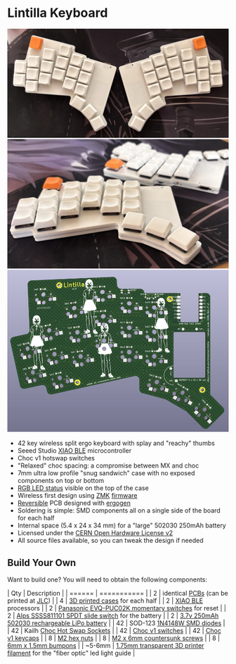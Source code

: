 # Lintilla Keyboard

![Lintilla Keyboard](images/lintilla-keyboard.jpg)
![Lintilla side view](images/lintilla-side-view.jpg)
![Lintilla PCB](images/pcb-lintilla.jpg)

- 42 key wireless split ergo keyboard with splay and "reachy" thumbs
- Seeed Studio [XIAO BLE][xiao] microcontroller
- Choc v1 hotswap switches
- "Relaxed" choc spacing: a compromise between MX and choc
- 7mm ultra low profile "snug sandwich" case with no exposed components on top or bottom
- [RGB LED status][rgbled] visible on the top of the case
- Wireless first design using [ZMK][zmk] [firmware][firmware]
- [Reversible](images/pcb-allitnil.jpg) PCB designed with [ergogen][ergogen]
- Soldering is simple: SMD components all on a single side of the board for each half
- Internal space (5.4 x 24 x 34 mm) for a "large" 502030 250mAh battery
- Licensed under the [CERN Open Hardware License v2][ohl]
- All source files available, so you can tweak the design if needed

## Build Your Own

Want to build one? You will need to obtain the following components:

| Qty    | Description |
| ====== | =========== |
| 2      | identical [PCBs][pcb] (can be printed at [JLC][jlc]) |
| 4      | [3D printed cases][case] for each half |
| 2      | [XIAO BLE][xiao] processors |
| 2      | [Panasonic EVQ-PUC02K momentary switches][reset] for reset |
| 2      | [Alps SSSS811101 SPDT slide switch][power] for the battery |
| 2      | [3.7v 250mAh 502030 rechargeable LiPo battery][battery] |
| 42     | SOD-123 [1N4148W SMD diodes][diodes] |
| 42     | Kailh [Choc Hot Swap Sockets][sockets] |
| 42     | [Choc v1 switches][switches] |
| 42     | [Choc v1 keycaps][keycaps] |
| 8      | [M2 hex nuts][hexnuts] |
| 8      | [M2 x 6mm countersunk screws][screws] |
| 8      | [6mm x 1.5mm bumpons][bumpons] |
| ~5-6mm | [1.75mm transparent 3D printer filament][filament] for the "fiber optic" led light guide |

[battery]: https://ydlbattery.com/products/3-7v-250mah-502030-lithium-polymer-ion-battery
[bumpons]: https://www.walmart.com/ip/Small-Door-Bumpers-Self-Adhesive-Clear-Rubber-Feet-Tiny-Bumpons-1-4-Diameter-X-1-16-Thick-100-Pack-u2026/2377364014
[case]: cases/
[diodes]: https://typeractive.xyz/products/smd-diodes
[ergogen]: https://ergogen.xyz
[filament]: https://gizmodorks.com/nylon-filament-200-g-spool/
[firmware]: https://github.com/ctranstrum/lintilla/tree/zmk
[hexnuts]: https://www.getfpv.com/m2-black-metal-hex-nut-set-of-8.html
[jlc]: https://jlcpcb.com
[keycaps]: https://lowprokb.ca/collections/keycaps/products/mbk-low-profile-pbt-blank-keycaps
[ohl]: LICENSE.txt
[pcb]: pcb/lintilla-gerbers.zip
[power]: https://typeractive.xyz/products/power-switch
[reset]: https://typeractive.xyz/products/reset-button
[rgbled]: https://github.com/caksoylar/zmk-rgbled-widget
[screws]: https://monsterbolts.com/products/mach-phil-flat-a2-m2?variant=21222571802707
[sockets]: https://typeractive.xyz/products/hotswap-sockets?variant=45742200324327
[switches]: https://lowprokb.ca/collections/switches/products/ambients-silent-choc-switches
[xiao]: https://wiki.seeedstudio.com/XIAO_BLE/
[zmk]: https://zmk.dev

